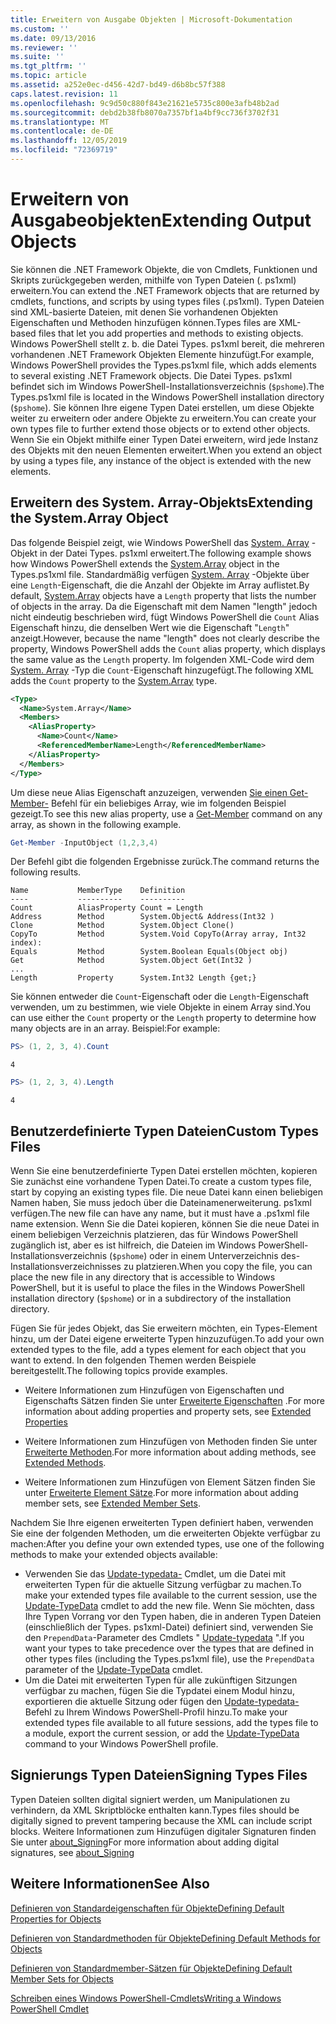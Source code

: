 ```yaml
---
title: Erweitern von Ausgabe Objekten | Microsoft-Dokumentation
ms.custom: ''
ms.date: 09/13/2016
ms.reviewer: ''
ms.suite: ''
ms.tgt_pltfrm: ''
ms.topic: article
ms.assetid: a252e0ec-d456-42d7-bd49-d6b8bc57f388
caps.latest.revision: 11
ms.openlocfilehash: 9c9d50c880f843e21621e5735c800e3afb48b2ad
ms.sourcegitcommit: debd2b38fb8070a7357bf1a4bf9cc736f3702f31
ms.translationtype: MT
ms.contentlocale: de-DE
ms.lasthandoff: 12/05/2019
ms.locfileid: "72369719"
---
```

# <a name="extending-output-objects"></a><span data-ttu-id="4a358-102">Erweitern von Ausgabeobjekten</span><span class="sxs-lookup"><span data-stu-id="4a358-102">Extending Output Objects</span></span>

<span data-ttu-id="4a358-103">Sie können die .NET Framework Objekte, die von Cmdlets, Funktionen und Skripts zurückgegeben werden, mithilfe von Typen Dateien (. ps1xml) erweitern.</span><span class="sxs-lookup"><span data-stu-id="4a358-103">You can extend the .NET Framework objects that are returned by cmdlets, functions, and scripts by using types files (.ps1xml).</span></span> <span data-ttu-id="4a358-104">Typen Dateien sind XML-basierte Dateien, mit denen Sie vorhandenen Objekten Eigenschaften und Methoden hinzufügen können.</span><span class="sxs-lookup"><span data-stu-id="4a358-104">Types files are XML-based files that let you add properties and methods to existing objects.</span></span> <span data-ttu-id="4a358-105">Windows PowerShell stellt z. b. die Datei Types. ps1xml bereit, die mehreren vorhandenen .NET Framework Objekten Elemente hinzufügt.</span><span class="sxs-lookup"><span data-stu-id="4a358-105">For example, Windows PowerShell provides the Types.ps1xml file, which adds elements to several existing .NET Framework objects.</span></span> <span data-ttu-id="4a358-106">Die Datei Types. ps1xml befindet sich im Windows PowerShell-Installationsverzeichnis (`$pshome`).</span><span class="sxs-lookup"><span data-stu-id="4a358-106">The Types.ps1xml file is located in the Windows PowerShell installation directory (`$pshome`).</span></span> <span data-ttu-id="4a358-107">Sie können Ihre eigene Typen Datei erstellen, um diese Objekte weiter zu erweitern oder andere Objekte zu erweitern.</span><span class="sxs-lookup"><span data-stu-id="4a358-107">You can create your own types file to further extend those objects or to extend other objects.</span></span> <span data-ttu-id="4a358-108">Wenn Sie ein Objekt mithilfe einer Typen Datei erweitern, wird jede Instanz des Objekts mit den neuen Elementen erweitert.</span><span class="sxs-lookup"><span data-stu-id="4a358-108">When you extend an object by using a types file, any instance of the object is extended with the new elements.</span></span>

## <a name="extending-the-systemarray-object"></a><span data-ttu-id="4a358-109">Erweitern des System. Array-Objekts</span><span class="sxs-lookup"><span data-stu-id="4a358-109">Extending the System.Array Object</span></span>

<span data-ttu-id="4a358-110">Das folgende Beispiel zeigt, wie Windows PowerShell das [System. Array](/dotnet/api/System.Array) -Objekt in der Datei Types. ps1xml erweitert.</span><span class="sxs-lookup"><span data-stu-id="4a358-110">The following example shows how Windows PowerShell extends the [System.Array](/dotnet/api/System.Array) object in the Types.ps1xml file.</span></span> <span data-ttu-id="4a358-111">Standardmäßig verfügen [System. Array](/dotnet/api/System.Array) -Objekte über eine `Length`-Eigenschaft, die die Anzahl der Objekte im Array auflistet.</span><span class="sxs-lookup"><span data-stu-id="4a358-111">By default, [System.Array](/dotnet/api/System.Array) objects have a `Length` property that lists the number of objects in the array.</span></span> <span data-ttu-id="4a358-112">Da die Eigenschaft mit dem Namen "length" jedoch nicht eindeutig beschrieben wird, fügt Windows PowerShell die `Count` Alias Eigenschaft hinzu, die denselben Wert wie die Eigenschaft "`Length`" anzeigt.</span><span class="sxs-lookup"><span data-stu-id="4a358-112">However, because the name "length" does not clearly describe the property, Windows PowerShell adds the `Count` alias property, which displays the same value as the `Length` property.</span></span> <span data-ttu-id="4a358-113">Im folgenden XML-Code wird dem [System. Array](/dotnet/api/System.Array) -Typ die `Count`-Eigenschaft hinzugefügt.</span><span class="sxs-lookup"><span data-stu-id="4a358-113">The following XML adds the `Count` property to the [System.Array](/dotnet/api/System.Array) type.</span></span>

```xml
<Type>
  <Name>System.Array</Name>
  <Members>
    <AliasProperty>
      <Name>Count</Name>
      <ReferencedMemberName>Length</ReferencedMemberName>
    </AliasProperty>
  </Members>
</Type>

```

<span data-ttu-id="4a358-114">Um diese neue Alias Eigenschaft anzuzeigen, verwenden [Sie einen Get-Member-](/powershell/module/Microsoft.PowerShell.Utility/Get-Member) Befehl für ein beliebiges Array, wie im folgenden Beispiel gezeigt.</span><span class="sxs-lookup"><span data-stu-id="4a358-114">To see this new alias property, use a [Get-Member](/powershell/module/Microsoft.PowerShell.Utility/Get-Member) command on any array, as shown in the following example.</span></span>

```powershell
Get-Member -InputObject (1,2,3,4)
```

<span data-ttu-id="4a358-115">Der Befehl gibt die folgenden Ergebnisse zurück.</span><span class="sxs-lookup"><span data-stu-id="4a358-115">The command returns the following results.</span></span>
```output
Name           MemberType    Definition
----           ----------    ----------
Count          AliasProperty Count = Length
Address        Method        System.Object& Address(Int32 )
Clone          Method        System.Object Clone()
CopyTo         Method        System.Void CopyTo(Array array, Int32 index):
Equals         Method        System.Boolean Equals(Object obj)
Get            Method        System.Object Get(Int32 )
...
Length         Property      System.Int32 Length {get;}
```
<span data-ttu-id="4a358-116">Sie können entweder die `Count`-Eigenschaft oder die `Length`-Eigenschaft verwenden, um zu bestimmen, wie viele Objekte in einem Array sind.</span><span class="sxs-lookup"><span data-stu-id="4a358-116">You can use either the `Count` property or the `Length` property to determine how many objects are in an array.</span></span> <span data-ttu-id="4a358-117">Beispiel:</span><span class="sxs-lookup"><span data-stu-id="4a358-117">For example:</span></span>

```powershell
PS> (1, 2, 3, 4).Count
```

```output
4
```

```powershell
PS> (1, 2, 3, 4).Length
```

```output
4
```

## <a name="custom-types-files"></a><span data-ttu-id="4a358-118">Benutzerdefinierte Typen Dateien</span><span class="sxs-lookup"><span data-stu-id="4a358-118">Custom Types Files</span></span>

<span data-ttu-id="4a358-119">Wenn Sie eine benutzerdefinierte Typen Datei erstellen möchten, kopieren Sie zunächst eine vorhandene Typen Datei.</span><span class="sxs-lookup"><span data-stu-id="4a358-119">To create a custom types file, start by copying an existing types file.</span></span> <span data-ttu-id="4a358-120">Die neue Datei kann einen beliebigen Namen haben, Sie muss jedoch über die Dateinamenerweiterung. ps1xml verfügen.</span><span class="sxs-lookup"><span data-stu-id="4a358-120">The new file can have any name, but it must have a .ps1xml file name extension.</span></span> <span data-ttu-id="4a358-121">Wenn Sie die Datei kopieren, können Sie die neue Datei in einem beliebigen Verzeichnis platzieren, das für Windows PowerShell zugänglich ist, aber es ist hilfreich, die Dateien im Windows PowerShell-Installationsverzeichnis (`$pshome`) oder in einem Unterverzeichnis des-Installationsverzeichnisses zu platzieren.</span><span class="sxs-lookup"><span data-stu-id="4a358-121">When you copy the file, you can place the new file in any directory that is accessible to Windows PowerShell, but it is useful to place the files in the Windows PowerShell installation directory (`$pshome`) or in a subdirectory of the installation directory.</span></span>

<span data-ttu-id="4a358-122">Fügen Sie für jedes Objekt, das Sie erweitern möchten, ein Types-Element hinzu, um der Datei eigene erweiterte Typen hinzuzufügen.</span><span class="sxs-lookup"><span data-stu-id="4a358-122">To add your own extended types to the file, add a types element for each object that you want to extend.</span></span> <span data-ttu-id="4a358-123">In den folgenden Themen werden Beispiele bereitgestellt.</span><span class="sxs-lookup"><span data-stu-id="4a358-123">The following topics provide examples.</span></span>

- <span data-ttu-id="4a358-124">Weitere Informationen zum Hinzufügen von Eigenschaften und Eigenschafts Sätzen finden Sie unter [Erweiterte Eigenschaften](./extending-properties-for-objects.md) .</span><span class="sxs-lookup"><span data-stu-id="4a358-124">For more information about adding properties and property sets, see [Extended Properties](./extending-properties-for-objects.md)</span></span>

- <span data-ttu-id="4a358-125">Weitere Informationen zum Hinzufügen von Methoden finden Sie unter [Erweiterte Methoden](./defining-default-methods-for-objects.md).</span><span class="sxs-lookup"><span data-stu-id="4a358-125">For more information about adding methods, see [Extended Methods](./defining-default-methods-for-objects.md).</span></span>

- <span data-ttu-id="4a358-126">Weitere Informationen zum Hinzufügen von Element Sätzen finden Sie unter [Erweiterte Element Sätze](./defining-default-member-sets-for-objects.md).</span><span class="sxs-lookup"><span data-stu-id="4a358-126">For more information about adding member sets, see [Extended Member Sets](./defining-default-member-sets-for-objects.md).</span></span>

<span data-ttu-id="4a358-127">Nachdem Sie Ihre eigenen erweiterten Typen definiert haben, verwenden Sie eine der folgenden Methoden, um die erweiterten Objekte verfügbar zu machen:</span><span class="sxs-lookup"><span data-stu-id="4a358-127">After you define your own extended types, use one of the following methods to make your extended objects available:</span></span>

- <span data-ttu-id="4a358-128">Verwenden Sie das [Update-typedata-](/powershell/module/Microsoft.PowerShell.Utility/Update-TypeData) Cmdlet, um die Datei mit erweiterten Typen für die aktuelle Sitzung verfügbar zu machen.</span><span class="sxs-lookup"><span data-stu-id="4a358-128">To make your extended types file available to the current session, use the [Update-TypeData](/powershell/module/Microsoft.PowerShell.Utility/Update-TypeData) cmdlet to add the new file.</span></span> <span data-ttu-id="4a358-129">Wenn Sie möchten, dass Ihre Typen Vorrang vor den Typen haben, die in anderen Typen Dateien (einschließlich der Types. ps1xml-Datei) definiert sind, verwenden Sie den `PrependData`-Parameter des Cmdlets " [Update-typedata](/powershell/module/Microsoft.PowerShell.Utility/Update-TypeData) ".</span><span class="sxs-lookup"><span data-stu-id="4a358-129">If you want your types to take precedence over the types that are defined in other types files (including the Types.ps1xml file), use the `PrependData` parameter of the [Update-TypeData](/powershell/module/Microsoft.PowerShell.Utility/Update-TypeData) cmdlet.</span></span>
- <span data-ttu-id="4a358-130">Um die Datei mit erweiterten Typen für alle zukünftigen Sitzungen verfügbar zu machen, fügen Sie die Typdatei einem Modul hinzu, exportieren die aktuelle Sitzung oder fügen den [Update-typedata-](/powershell/module/Microsoft.PowerShell.Utility/Update-TypeData) Befehl zu Ihrem Windows PowerShell-Profil hinzu.</span><span class="sxs-lookup"><span data-stu-id="4a358-130">To make your extended types file available to all future sessions, add the types file to a module, export the current session, or add the [Update-TypeData](/powershell/module/Microsoft.PowerShell.Utility/Update-TypeData) command to your Windows PowerShell profile.</span></span>

## <a name="signing-types-files"></a><span data-ttu-id="4a358-131">Signierungs Typen Dateien</span><span class="sxs-lookup"><span data-stu-id="4a358-131">Signing Types Files</span></span>

<span data-ttu-id="4a358-132">Typen Dateien sollten digital signiert werden, um Manipulationen zu verhindern, da XML Skriptblöcke enthalten kann.</span><span class="sxs-lookup"><span data-stu-id="4a358-132">Types files should be digitally signed to prevent tampering because the XML can include script blocks.</span></span> <span data-ttu-id="4a358-133">Weitere Informationen zum Hinzufügen digitaler Signaturen finden Sie unter [about_Signing](/powershell/module/microsoft.powershell.core/about/about_signing)</span><span class="sxs-lookup"><span data-stu-id="4a358-133">For more information about adding digital signatures, see [about_Signing](/powershell/module/microsoft.powershell.core/about/about_signing)</span></span>

## <a name="see-also"></a><span data-ttu-id="4a358-134">Weitere Informationen</span><span class="sxs-lookup"><span data-stu-id="4a358-134">See Also</span></span>

[<span data-ttu-id="4a358-135">Definieren von Standardeigenschaften für Objekte</span><span class="sxs-lookup"><span data-stu-id="4a358-135">Defining Default Properties for Objects</span></span>](./extending-properties-for-objects.md)

[<span data-ttu-id="4a358-136">Definieren von Standardmethoden für Objekte</span><span class="sxs-lookup"><span data-stu-id="4a358-136">Defining Default Methods for Objects</span></span>](./defining-default-methods-for-objects.md)

[<span data-ttu-id="4a358-137">Definieren von Standardmember-Sätzen für Objekte</span><span class="sxs-lookup"><span data-stu-id="4a358-137">Defining Default Member Sets for Objects</span></span>](./defining-default-member-sets-for-objects.md)

[<span data-ttu-id="4a358-138">Schreiben eines Windows PowerShell-Cmdlets</span><span class="sxs-lookup"><span data-stu-id="4a358-138">Writing a Windows PowerShell Cmdlet</span></span>](./writing-a-windows-powershell-cmdlet.md)
